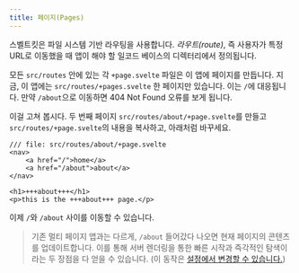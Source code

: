 ```yaml
---
title: 페이지(Pages)
---
```


스벨트킷은 파일 시스템 기반 라우팅을 사용합니다. _라우트(route)_, 즉 사용자가 특정 URL로 이동했을 때 앱이 해야 할 일코드 베이스의 디렉터리에서 정의됩니다.

모든 `src/routes` 안에 있는 각 `+page.svelte` 파일은 이 앱에 페이지를 만듭니다. 지금, 이 앱에는 `src/routes/+pages.svelte` 한 페이지만 있습니다. 이는 `/`에 대응됩니다. 만약 `/about`으로 이동하면 404 Not Found 오류를 보게 됩니다.

이걸 고쳐 봅시다. 두 번째 페이지 `src/routes/about/+page.svelte`를 만들고 `src/routes/+page.svelte`의 내용을 복사하고, 아래처럼 바꾸세요.

```svelte
/// file: src/routes/about/+page.svelte
<nav>
	<a href="/">home</a>
	<a href="/about">about</a>
</nav>

<h1>+++about+++</h1>
<p>this is the +++about+++ page.</p>
```

이제 `/`와 `/about` 사이를 이동할 수 있습니다.

> 기존 멀티 페이지 앱과는 다르게, `/about` 들어갔다 나오면 현재 페이지의 콘텐츠를 업데이트합니다. 이를 통해 서버 렌더링을 통한 빠른 시작과 즉각적인 탐색이라는 두 장점을 다 얻을 수 있습니다. (이 동작은 [설정에서 변경할 수 있습니다.](https://kit.svelte.dev/docs/page-options))
